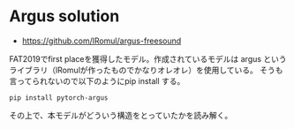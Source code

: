 # Argus solution

- https://github.com/lRomul/argus-freesound

FAT2019でfirst placeを獲得したモデル。作成されているモデルは argus というライブラリ（lRomulが作ったものでかなりオレオレ）を使用している。
そうも言ってられないので以下のようにpip install する。

```shell
pip install pytorch-argus
```

その上で、本モデルがどういう構造をとっていたかを読み解く。

